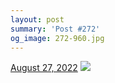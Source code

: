 ```yaml
---
layout: post
summary: 'Post #272'
og_image: 272-960.jpg
---
```


<p>
  <time>
    <a href="/272">August 27, 2022</a>
  </time>
  <a href="/272">
    <img src="{{ site.assets_url }}/272-480.jpg" srcset="{{ site.assets_url }}/272-240.jpg 240w, {{ site.assets_url }}/272-480.jpg 480w, {{ site.assets_url }}/272-720.jpg 720w, {{ site.assets_url }}/272-960.jpg 960w" sizes="(min-width: 700px) 50vw, calc(100vw - 2rem)" />
  </a>
</p>
